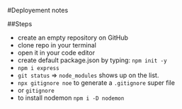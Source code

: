 #Deployement notes

##Steps

- create an empty repository on GitHub
- clone repo in your terminal
- open it in your code editor
- create default package.json by typing: `npm init -y`
- `npm i express`
- `git status` => `node_modules` shows up on the list.
- `npx gitignore noe` to generate a `.gitignore` super file
- or `gitignore`
- to install nodemon `npm i -D nodemon`
